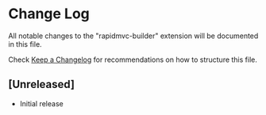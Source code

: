 # Change Log

All notable changes to the "rapidmvc-builder" extension will be documented in this file.

Check [Keep a Changelog](http://keepachangelog.com/) for recommendations on how to structure this file.

## [Unreleased]

- Initial release